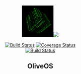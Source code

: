 <p align="center"><a href="https://sites.google.com/view/oliveos/home?authuser=0" target="_blank" rel="noopener noreferrer"><img width="100" src="https://raw.githubusercontent.com/OliveOS-Fin/.github/main/profile/logo.gif" alt="Logo"><img height="100" width="auto" src="https://cdn.discordapp.com/attachments/901369443718926357/990300849727217694/image2vector_1.svg"></a></p>

<p align="center">
  <a href="https://circleci.com/gh/OliveOS-Fin/OliveOS/tree/dev"><img src="https://img.shields.io/circleci/project/github/OliveOS-Fin/OliveOS/dev.svg?sanitize=true" alt="Build Status"></a>
  <a href="https://codecov.io/github/OliveOS-Fin/OliveOS?branch=dev"><img src="https://img.shields.io/codecov/c/github/OliveOS-Fin/OliveOS/dev.svg?sanitize=true" alt="Coverage Status"></a>
  <br>
  <a href="https://app.saucelabs.com/builds/50f8372d79f743a3b25fb6ca4851ca4c"><img src="https://app.saucelabs.com/buildstatus/OliveOS-Fin" alt="Build Status"></a>
</p>

<h2 align="center">OliveOS</h2>


